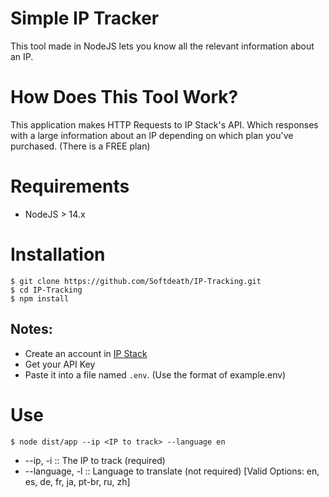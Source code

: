 # Simple IP Tracker

This tool made in NodeJS lets you know all the relevant information about an IP. 

# How Does This Tool Work?

This application makes HTTP Requests to IP Stack's API. Which responses with a large information about an IP depending on which plan you've purchased. (There is a FREE plan)

# Requirements

- NodeJS > 14.x

# Installation

```
$ git clone https://github.com/Softdeath/IP-Tracking.git
$ cd IP-Tracking
$ npm install
```

## Notes:

- Create an account in [IP Stack](https://ipstack.com)
- Get your API Key
- Paste it into a file named `.env`. (Use the format of example.env)

# Use

```
$ node dist/app --ip <IP to track> --language en
```

- --ip, -i :: The IP to track (required)
- --language, -l :: Language to translate (not required) [Valid Options: en, es, de, fr, ja, pt-br, ru, zh]
